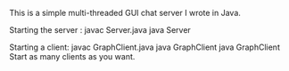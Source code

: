



This is a simple multi-threaded GUI chat server I wrote in Java.

Starting the server : javac Server.java java Server

Starting a client: javac GraphClient.java java GraphClient java GraphClient Start as many clients as you want.
